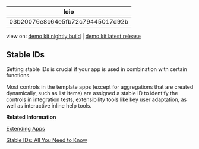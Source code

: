 <!-- loio03b20076e8c64e5fb72c79445017d92b -->

| loio |
| -----|
| 03b20076e8c64e5fb72c79445017d92b |

<div id="loio">

view on: [demo kit nightly build](https://openui5nightly.hana.ondemand.com/#/topic/03b20076e8c64e5fb72c79445017d92b) | [demo kit latest release](https://openui5.hana.ondemand.com/#/topic/03b20076e8c64e5fb72c79445017d92b)</div>

## Stable IDs

Setting stable IDs is crucial if your app is used in combination with certain functions.

Most controls in the template apps \(except for aggregations that are created dynamically, such as list items\) are assigned a stable ID to identify the controls in integration tests, extensibility tools like key user adaptation, as well as interactive inline help tools.

**Related Information**  


[Extending Apps](Extending_Apps_a264a9a.md "You can adapt an OpenUI5 app to your specific requirements. For example, you can adapt or replace views, extend or replace controllers, or change language-specific texts.")

[Stable IDs: All You Need to Know](Stable_IDs_All_You_Need_to_Know_f51dbb7.md "Stable IDs are IDs for controls, elements, or components that you set yourself in the respective id property or attribute as opposed to IDs that are generated by OpenUI5. Stable means that the IDs are concatenated with the application component ID and do not have any auto-generated parts.")


